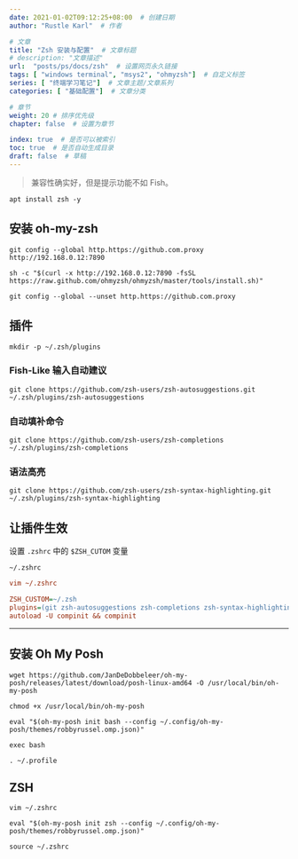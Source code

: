 ```yaml
---
date: 2021-01-02T09:12:25+08:00  # 创建日期
author: "Rustle Karl"  # 作者

# 文章
title: "Zsh 安装与配置"  # 文章标题
# description: "文章描述"
url:  "posts/ps/docs/zsh"  # 设置网页永久链接
tags: [ "windows terminal", "msys2", "ohmyzsh"]  # 自定义标签
series: [ "终端学习笔记"]  # 文章主题/文章系列
categories: [ "基础配置"]  # 文章分类

# 章节
weight: 20 # 排序优先级
chapter: false  # 设置为章节

index: true  # 是否可以被索引
toc: true  # 是否自动生成目录
draft: false  # 草稿
---
```


> 兼容性确实好，但是提示功能不如 Fish。

```shell
apt install zsh -y
```

## 安装 oh-my-zsh

```shell
git config --global http.https://github.com.proxy http://192.168.0.12:7890

sh -c "$(curl -x http://192.168.0.12:7890 -fsSL https://raw.github.com/ohmyzsh/ohmyzsh/master/tools/install.sh)"

git config --global --unset http.https://github.com.proxy
```

## 插件

```shell
mkdir -p ~/.zsh/plugins
```

### Fish-Like 输入自动建议

```shell
git clone https://github.com/zsh-users/zsh-autosuggestions.git ~/.zsh/plugins/zsh-autosuggestions
```

### 自动填补命令

```shell
git clone https://github.com/zsh-users/zsh-completions ~/.zsh/plugins/zsh-completions
```

### 语法高亮

```shell
git clone https://github.com/zsh-users/zsh-syntax-highlighting.git ~/.zsh/plugins/zsh-syntax-highlighting
```

## 让插件生效

设置 `.zshrc` 中的 `$ZSH_CUTOM` 变量

`~/.zshrc`


```ini
vim ~/.zshrc
```

```ini
ZSH_CUSTOM=~/.zsh
plugins=(git zsh-autosuggestions zsh-completions zsh-syntax-highlighting)
autoload -U compinit && compinit
```

------------------------------------------------------------------------------------------------

## 安装 Oh My Posh

```shell
wget https://github.com/JanDeDobbeleer/oh-my-posh/releases/latest/download/posh-linux-amd64 -O /usr/local/bin/oh-my-posh

chmod +x /usr/local/bin/oh-my-posh
```

```shell
eval "$(oh-my-posh init bash --config ~/.config/oh-my-posh/themes/robbyrussel.omp.json)"

exec bash

. ~/.profile
```

## ZSH

```shell
vim ~/.zshrc

eval "$(oh-my-posh init zsh --config ~/.config/oh-my-posh/themes/robbyrussel.omp.json)"

source ~/.zshrc
```
